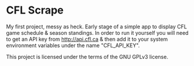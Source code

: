 # CFL Scrape

My first project, messy as heck.
Early stage of a simple app to display CFL game schedule & season standings.
In order to run it yourself you will need to get an API key from <http://api.cfl.ca> & then add it to your system environment variables under the name "CFL_API_KEY".

This project is licensed under the terms of the GNU GPLv3 license.
